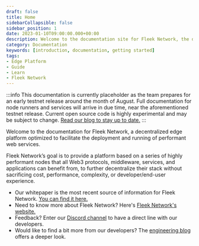 ```yaml
---
draft: false
title: Home
sidebarCollapsible: false
sidebar_position: 1
date: 2023-01-10T09:00:00.000+00:00
description: Welcome to the documentation site for Fleek Network, the decentralized content and application layer built on established decentralized storage protocols combined with high-speed caching and an effective delivery layer.
category: Documentation
keywords: [introduction, documentation, getting started]
tags:
- Edge Platform
- Guide
- Learn
- Fleek Network
---
```


:::info
This documentation is currently placeholder as the team prepares for an early testnet release around the month of August. Full documentation for node runners and services will arrive in due time, near the aforementioned testnet release. Current open source code is highly experimental and may be subject to change. [Read our blog to stay up to date.](https://blog.fleek.network/)
:::

Welcome to the documentation for Fleek Network, a decentralized edge platform optimized to facilitate the deployment and running of performant web services.

Fleek Network’s goal is to provide a platform based on a series of highly performant nodes that all Web3 protocols, middleware, services, and applications can benefit from, to further decentralize their stack without sacrificing cost, performance, complexity, or developer/end-user experience.

- Our whitepaper is the most recent source of information for Fleek Network. [You can find it here.](https://whitepaper.fleek.network/)
- Need to know more about Fleek Network? Here's [Fleek Network's website.](https://fleek.network/)
- Feedback? Enter our [Discord channel](https://discord.gg/fleekxyz) to have a direct line with our developers.
- Would like to find a bit more from our developers? The [engineering blog](/blog) offers a deeper look.
